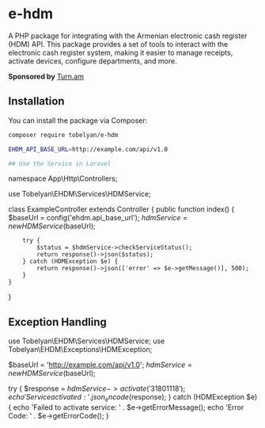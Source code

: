 # e-hdm

A PHP package for integrating with the Armenian electronic cash register (HDM) API. This package provides a set of tools to interact with the electronic cash register system, making it easier to manage receipts, activate devices, configure departments, and more.

**Sponsored by** [Turn.am](https://turn.am)

## Installation

You can install the package via Composer:

```bash
composer require tobelyan/e-hdm

EHDM_API_BASE_URL=http://example.com/api/v1.0

## Use the Service in Laravel

```
namespace App\Http\Controllers;

use Tobelyan\EHDM\Services\HDMService;

class ExampleController extends Controller
{
    public function index()
    {
        $baseUrl = config('ehdm.api_base_url');
        $hdmService = new HDMService($baseUrl);

        try {
            $status = $hdmService->checkServiceStatus();
            return response()->json($status);
        } catch (HDMException $e) {
            return response()->json(['error' => $e->getMessage()], 500);
        }
    }
}

## Exception Handling
use Tobelyan\EHDM\Services\HDMService;
use Tobelyan\EHDM\Exceptions\HDMException;

$baseUrl = 'http://example.com/api/v1.0';
$hdmService = new HDMService($baseUrl);

try {
    $response = $hdmService->activate('31801118');
    echo 'Service activated: ' . json_encode($response);
} catch (HDMException $e) {
    echo 'Failed to activate service: ' . $e->getErrorMessage();
    echo 'Error Code: ' . $e->getErrorCode();
}
